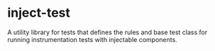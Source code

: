# inject-test

A utility library for tests that defines the rules and base test class for running instrumentation
tests with injectable components.
